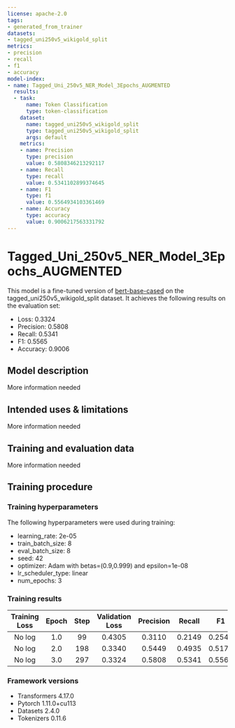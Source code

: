```yaml
---
license: apache-2.0
tags:
- generated_from_trainer
datasets:
- tagged_uni250v5_wikigold_split
metrics:
- precision
- recall
- f1
- accuracy
model-index:
- name: Tagged_Uni_250v5_NER_Model_3Epochs_AUGMENTED
  results:
  - task:
      name: Token Classification
      type: token-classification
    dataset:
      name: tagged_uni250v5_wikigold_split
      type: tagged_uni250v5_wikigold_split
      args: default
    metrics:
    - name: Precision
      type: precision
      value: 0.5808346213292117
    - name: Recall
      type: recall
      value: 0.5341102899374645
    - name: F1
      type: f1
      value: 0.5564934103361469
    - name: Accuracy
      type: accuracy
      value: 0.9006217563331792
---
```


<!-- This model card has been generated automatically according to the information the Trainer had access to. You
should probably proofread and complete it, then remove this comment. -->

# Tagged_Uni_250v5_NER_Model_3Epochs_AUGMENTED

This model is a fine-tuned version of [bert-base-cased](https://huggingface.co/bert-base-cased) on the tagged_uni250v5_wikigold_split dataset.
It achieves the following results on the evaluation set:
- Loss: 0.3324
- Precision: 0.5808
- Recall: 0.5341
- F1: 0.5565
- Accuracy: 0.9006

## Model description

More information needed

## Intended uses & limitations

More information needed

## Training and evaluation data

More information needed

## Training procedure

### Training hyperparameters

The following hyperparameters were used during training:
- learning_rate: 2e-05
- train_batch_size: 8
- eval_batch_size: 8
- seed: 42
- optimizer: Adam with betas=(0.9,0.999) and epsilon=1e-08
- lr_scheduler_type: linear
- num_epochs: 3

### Training results

| Training Loss | Epoch | Step | Validation Loss | Precision | Recall | F1     | Accuracy |
|:-------------:|:-----:|:----:|:---------------:|:---------:|:------:|:------:|:--------:|
| No log        | 1.0   | 99   | 0.4305          | 0.3110    | 0.2149 | 0.2542 | 0.8533   |
| No log        | 2.0   | 198  | 0.3340          | 0.5449    | 0.4935 | 0.5179 | 0.8956   |
| No log        | 3.0   | 297  | 0.3324          | 0.5808    | 0.5341 | 0.5565 | 0.9006   |


### Framework versions

- Transformers 4.17.0
- Pytorch 1.11.0+cu113
- Datasets 2.4.0
- Tokenizers 0.11.6
